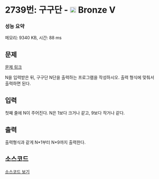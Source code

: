 # 2739번: 구구단 - <img src="https://static.solved.ac/tier_small/1.svg" style="height:20px" /> Bronze V

<!-- performance -->
### 성능 요약
메모리: 9340 KB, 시간: 88 ms
<!-- end -->

## 문제

[문제 링크](https://boj.kr/2739)


<p>N을 입력받은 뒤, 구구단 N단을 출력하는 프로그램을 작성하시오. 출력 형식에 맞춰서 출력하면 된다.</p>



## 입력


<p>첫째 줄에 N이 주어진다. N은 1보다 크거나 같고, 9보다 작거나 같다.</p>



## 출력


<p>출력형식과 같게 N*1부터 N*9까지 출력한다.</p>



## 소스코드

[소스코드 보기](구구단.js)